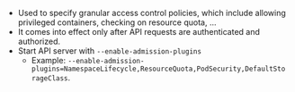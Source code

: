 - Used to specify granular access control policies, which include allowing privileged containers, checking on resource quota, ...
- It comes into effect only after API requests are authenticated and authorized.
- Start API server with `--enable-admission-plugins`
	-  Example: `--enable-admission-plugins=NamespaceLifecycle,ResourceQuota,PodSecurity,DefaultStorageClass`.